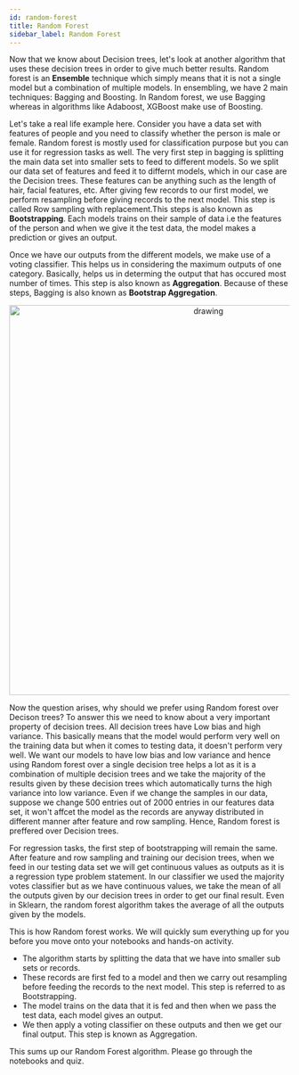 ```yaml
---
id: random-forest
title: Random Forest
sidebar_label: Random Forest
---
```


Now that we know about Decision trees, let's look at another algorithm that uses these decision trees in order to give much better results. Random forest is an **Ensemble** technique which simply means that it is not a single model but a combination of multiple models. In ensembling, we have 2 main techniques: Bagging and Boosting. In Random forest, we use Bagging whereas in algorithms like Adaboost, XGBoost make use of Boosting.<br />

Let's take a real life example here. Consider you have a data set with features of people and you need to classify whether the person is male or female. Random forest is mostly used for classification purpose but you can use it for regression tasks as well. The very first step in bagging is splitting the main data set into smaller sets to feed to different models. So we split our data set of features and feed it to differnt models, which in our case are the Decision trees. These features can be anything such as the length of hair, facial features, etc. After giving few records to our first model, we perform resampling before giving records to the next model. This step is called Row sampling with replacement.This steps is also known as **Bootstrapping**. Each models trains on their sample of data i.e the features of the person and when we give it the test data, the model makes a prediction or gives an output.<br />

Once we have our outputs from the different models, we make use of a voting classifier. This helps us in considering the maximum outputs of one category. Basically, helps us in determing the output that has occured most number of times. This step is also known as **Aggregation**. Because of these steps, Bagging is also known as **Bootstrap Aggregation**. <br />

<p align="center">
<img src="https://raw.githubusercontent.com/OneStep-elecTRON/ContentSection/main/RandomForest/Random-forest.png" alt="drawing" width="700"/>
</p>

Now the question arises, why should we prefer using Random forest over Decison trees? To answer this we need to know about a very important property of decision trees. All decision trees have Low bias and high variance. This basically means that the model would perform very well on the training data but when it comes to testing data, it doesn't perform very well. We want our models to have low bias and low variance and hence using Random forest over a single decision tree helps a lot as it is a combination of multiple decision trees and we take the majority of the results given by these decision trees which automatically turns the high variance into low variance. Even if we change the samples in our data, suppose we change 500 entries out of 2000 entries in our features data set, it won't affcet the model as the records are anyway distributed in different manner after feature and row sampling. Hence, Random forest is preffered over Decision trees.<br />

For regression tasks, the first step of bootstrapping will remain the same. After feature and row sampling and training our decision trees, when we feed in our testing data set we will get continuous values as outputs as it is a regression type problem statement. In our classifier we used the majority votes classifier but as we have continuous values, we take the mean of all the outputs given by our decision trees in order to get our final result. Even in Sklearn, the random forest algorithm takes the average of all the outputs given by the models.<br />

This is how Random forest works. We will quickly sum everything up for you before you move onto your notebooks and hands-on activity.
- The algorithm starts by splitting the data that we have into smaller sub sets or records.
- These records are first fed to a model and then we carry out resampling before feeding the records to the next model. This step is referred to as Bootstrapping.
- The model trains on the data that it is fed and then when we pass the test data, each model gives an output.
- We then apply a voting classifier on these outputs and then we get our final output. This step is known as Aggregation.

This sums up our Random Forest algorithm. Please go through the notebooks and quiz.

